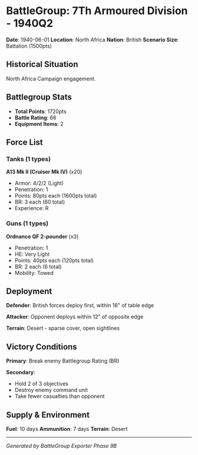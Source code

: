 # BattleGroup: 7Th Armoured Division - 1940Q2

**Date**: 1940-06-01
**Location**: North Africa
**Nation**: British
**Scenario Size**: Battalion (1500pts)

## Historical Situation

North Africa Campaign engagement.

## Battlegroup Stats

- **Total Points**: 1720pts
- **Battle Rating**: 66
- **Equipment Items**: 2

## Force List

### Tanks (1 types)

**A13 Mk II (Cruiser Mk IV)** (x20)
- Armor: 4/2/2 (Light)
- Penetration: 1
- Points: 80pts each (1600pts total)
- BR: 3 each (60 total)
- Experience: R

### Guns (1 types)

**Ordnance QF 2-pounder** (x3)
- Penetration: 1
- HE: Very Light
- Points: 40pts each (120pts total)
- BR: 2 each (6 total)
- Mobility: Towed


## Deployment

**Defender**: British forces deploy first, within 18" of table edge

**Attacker**: Opponent deploys within 12" of opposite edge

**Terrain**: Desert - sparse cover, open sightlines

## Victory Conditions

**Primary**: Break enemy Battlegroup Rating (BR)

**Secondary**:
- Hold 2 of 3 objectives
- Destroy enemy command unit
- Take fewer casualties than opponent

## Supply & Environment

**Fuel**: 10 days
**Ammunition**: 7 days
**Terrain**: Desert

---

*Generated by BattleGroup Exporter Phase 9B*
